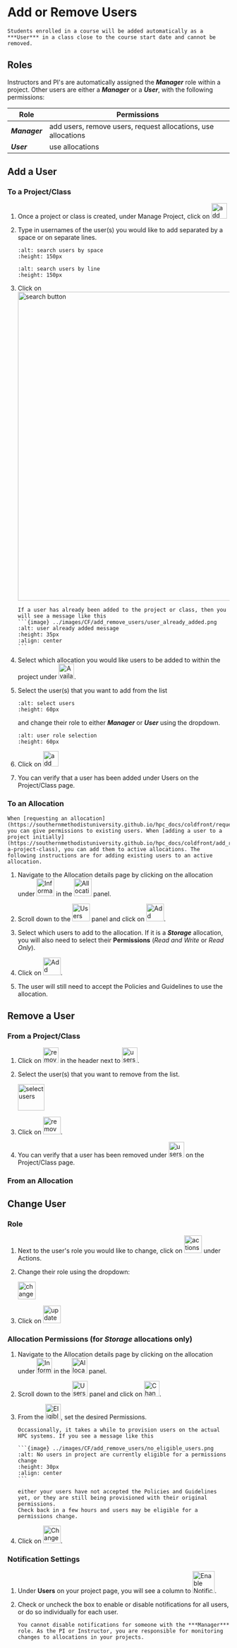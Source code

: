 # Add or Remove Users

```{note}
Students enrolled in a course will be added automatically as a ***User*** in a class close to the course start date and cannot be removed.
```

## Roles

Instructors and PI's are automatically assigned the ***Manager*** role within a project. Other users are either a ***Manager*** or a ***User***, with the following permissions:

| Role | Permissions |
| -------- | ------- |
| ***Manager*** | add users, remove users, request allocations, use allocations |
| ***User*** | use allocations |

## Add a User

### To a Project/Class

1. Once a project or class is created, under Manage Project, click on <img src="../images/CF/add_remove_users/add_users.png" alt="add users" height="35"/>

3. Type in usernames of the user(s) you would like to add separated by a space or on separate lines.

    ```{image} ../images/CF/add_remove_users/search_user_space.png
    :alt: search users by space
    :height: 150px
    ```

    ```{image} ../images/CF/add_remove_users/search_user_line.png
    :alt: search users by line
    :height: 150px
    ```

4. Click on <img src="../images/CF/add_remove_users/search_button.png" alt="search button" width="700"/>

    ````{note}
    If a user has already been added to the project or class, then you will see a message like this
    ```{image} ../images/CF/add_remove_users/user_already_added.png
    :alt: user already added message
    :height: 35px
    :align: center
    ```
    ````

5. Select which allocation you would like users to be added to within the project under <img src="../images/CF/add_remove_users/available_allocations.png" alt="Available Allocations" height="35">.

6. Select the user(s) that you want to add from the list 

    ```{image} ../images/CF/add_remove_users/select_user.png
    :alt: select users
    :height: 60px
    ```

    and change their role to either ***Manager*** or ***User*** using the dropdown.

    ```{image} ../images/CF/add_remove_users/user_role.png
    :alt: user role selection
    :height: 60px
    ```

7. Click on <img src="../images/CF/add_remove_users/add_selected_users.png" alt="add selected users" height="35">

8. You can verify that a user has been added under Users on the Project/Class page.

### To an Allocation

```{note}
When [requesting an allocation](https://southernmethodistuniversity.github.io/hpc_docs/coldfront/request_change_allocation.html) you can give permissions to existing users. When [adding a user to a project initially](https://southernmethodistuniversity.github.io/hpc_docs/coldfront/add_remove_users.html#from-a-project-class), you can add them to active allocations. The following instructions are for adding existing users to an active allocation. 
```

1. Navigate to the Allocation details page by clicking on the allocation under <img src="../images/CF/add_remove_users/info.png" alt="Information" height="40"> in the <img src="../images/CF/add_remove_users/alloc_panel.png" alt="Allocation Panel" height="40"> panel.

2. Scroll down to the <img src="../images/CF/add_remove_users/users_in_alloc.png" alt="Users in Allocation" height="40"> panel and click on <img src="../images/CF/add_remove_users/add_users.png" alt="Add Users" height="40">.

3. Select which users to add to the allocation. If it is a ***Storage*** allocation, you will also need to select their **Permissions** (*Read and Write* or *Read Only*).

4. Click on <img src="../images/CF/add_remove_users/add_selected_users_alloc.png" alt="Add Selected Users to Allocation" height="40">.

5. The user will still need to accept the Policies and Guidelines to use the allocation.

## Remove a User

### From a Project/Class

1. Click on <img src="../images/CF/add_remove_users/remove_users.png" alt="remove users button" height="35"/> in the header next to <img src="../images/CF/add_remove_users/users.png" alt="users header" height="35"/>.

2. Select the user(s) that you want to remove from the list.

    <img src="../images/CF/add_remove_users/select_user.png" alt="select users" height="60"/>

3. Click on <img src="../images/CF/add_remove_users/remove_selected_users.png" alt="remove selected users" height="40"/>.

4. You can verify that a user has been removed under <img src="../images/CF/add_remove_users/users.png" alt="users header" height="35"/> on the Project/Class page.

### From an Allocation

## Change User

### Role

1. Next to the user's role you would like to change, click on <img src="../images/CF/add_remove_users/actions.png" alt="actions button" height="40"/> under Actions.

2. Change their role using the dropdown:

    <img src="../images/CF/add_remove_users/user_role_change.png" alt="change user role" height="40"/>

3. Click on <img src="../images/CF/add_remove_users/update.png" alt="update user" height="40"/>

### Allocation Permissions (for ***Storage*** allocations only)

1. Navigate to the Allocation details page by clicking on the allocation under <img src="../images/CF/add_remove_users/info.png" alt="Information" height="35"> in the <img src="../images/CF/add_remove_users/alloc_panel.png" alt="Allocation Panel" height="35"> panel.

2. Scroll down to the <img src="../images/CF/add_remove_users/users_in_alloc.png" alt="Users in Allocation" height="35"> panel and click on <img src="../images/CF/add_remove_users/change_permissions.png" alt="Change Permissions" height="35">.

3. From the <img src="../images/CF/add_remove_users/eligible_users.png" alt="Eligible Users" height="35">, set the desired Permissions.

    ````{note}
    Occassionally, it takes a while to provision users on the actual HPC systems. If you see a message like this
    
    ```{image} ../images/CF/add_remove_users/no_eligible_users.png
    :alt: No users in project are currently eligible for a permissions change
    :height: 30px
    :align: center
    ```

    either your users have not accepted the Policies and Guidelines yet, or they are still being provisioned with their original permissions.
    Check back in a few hours and users may be eligible for a permissions change.
    ````

4. Click on <img src="../images/CF/add_remove_users/change_users_permissions.png" alt="Change Users Permission" height="40">.

### Notification Settings

1. Under **Users** on your project page, you will see a column to <img src="../images/CF/add_remove_users/enable_notifications.png" alt="Enable Notifications" height="50">.

2. Check or uncheck the box to enable or disable notifications for all users, or do so individually for each user.

    ```{note}
    You cannot disable notifications for someone with the ***Manager*** role. As the PI or Instructor, you are responsible for monitoring changes to allocations in your projects.
    ```